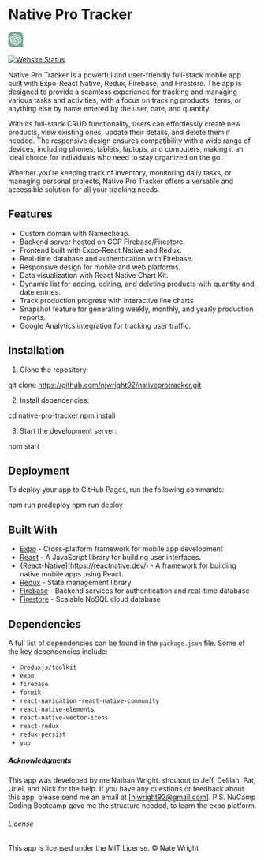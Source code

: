 # Native Pro Tracker

<p>
  <img src="./assets/img/gptLogo.png" width="30" height="30" alt="ChatGPT Logo">
</p>

[![Website Status](https://img.shields.io/website-up-down-green-red/http/shields.io.svg)](https://www.nativeprotracker.com/)

Native Pro Tracker is a powerful and user-friendly full-stack mobile app built with Expo-React Native, Redux, Firebase, and Firestore. The app is designed to provide a seamless experience for tracking and managing various tasks and activities, with a focus on tracking products, items, or anything else by name entered by the user, date, and quantity.

With its full-stack CRUD functionality, users can effortlessly create new products, view existing ones, update their details, and delete them if needed. The responsive design ensures compatibility with a wide range of devices, including phones, tablets, laptops, and computers, making it an ideal choice for individuals who need to stay organized on the go.

Whether you're keeping track of inventory, monitoring daily tasks, or managing personal projects, Native Pro Tracker offers a versatile and accessible solution for all your tracking needs.


## Features

- Custom domain with Namecheap.
- Backend server hosted on GCP Firebase/Firestore.
- Frontend built with Expo-React Native and Redux.
- Real-time database and authentication with Firebase.
- Responsive design for mobile and web platforms.
- Data visualization with React Native Chart Kit.
- Dynamic list for adding, editing, and deleting products with quantity and date entries.
- Track production progress with interactive line charts
- Snapshot feature for generating weekly, monthly, and yearly production reports.
- Google Analytics integration for tracking user traffic.


## Installation

1. Clone the repository:

git clone https://github.com/njwright92/nativeprotracker.git

2. Install dependencies:

cd native-pro-tracker
npm install

3. Start the development server:

npm start

## Deployment

To deploy your app to GitHub Pages, run the following commands:

npm run predeploy
npm run deploy


## Built With

- [Expo](https://expo.dev/) - Cross-platform framework for mobile app development
- [React](https://reactjs.org/) - A JavaScript library for building user interfaces.
- {React-Native](https://reactnative.dev/) - A framework for building native mobile apps using React.
- [Redux](https://redux.js.org/) - State management library
- [Firebase](https://firebase.google.com/) - Backend services for authentication and real-time database
- [Firestore](https://firebase.google.com/products/firestore) - Scalable NoSQL cloud database


## Dependencies

A full list of dependencies can be found in the `package.json` file. Some of the key dependencies include:

- `@reduxjs/toolkit`
- `expo`
- `firebase`
- `formik`
- `react-navigation`
-`react-native-community`
- `react-native-elements`
- `react-native-vector-icons`
- `react-redux`
- `redux-persist`
- `yup`


##### Acknowledgments 

This app was developed by me Nathan Wright. shoutout to Jeff, Delilah, Pat, Uriel, and Nick for the help.
If you have any questions or feedback about this app, please send me an email at [njwright92@gmail.com].
P.S. NuCamp Coding Bootcamp gave me the structure needed, to learn the expo platform.


###### License

This app is licensed under the MIT License.
&copy; Nate Wright
